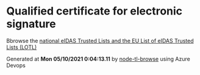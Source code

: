 # Qualified certificate for electronic signature 
 Bbrowse the [national eIDAS Trusted Lists and the EU List of eIDAS Trusted Lists (LOTL)](https://webgate.ec.europa.eu/tl-browser/#/) 
 
 
Generated at **Mon 05/10/2021  0:04:13.11** by [node-tl-browse](https://github.com/ymedlop/node-tl-browser) using Azure Devops 
